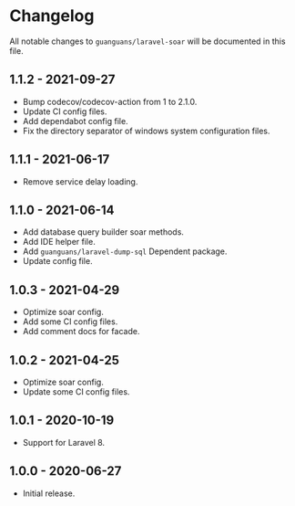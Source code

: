 # Changelog

All notable changes to `guanguans/laravel-soar` will be documented in this file.

## 1.1.2 - 2021-09-27

* Bump codecov/codecov-action from 1 to 2.1.0.
* Update CI config files.
* Add dependabot config file.
* Fix the directory separator of windows system configuration files.

## 1.1.1 - 2021-06-17

* Remove service delay loading.

## 1.1.0 - 2021-06-14

* Add database query builder soar methods.
* Add IDE helper file.
* Add `guanguans/laravel-dump-sql` Dependent package.
* Update config file.

## 1.0.3 - 2021-04-29

* Optimize soar config.
* Add some CI config files.
* Add comment docs for facade.

## 1.0.2 - 2021-04-25

* Optimize soar config.
* Update some CI config files.

## 1.0.1 - 2020-10-19

* Support for Laravel 8.

## 1.0.0 - 2020-06-27

* Initial release.
